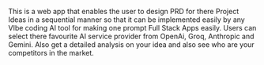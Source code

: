 This is a web app that enables the user to design PRD for there Project Ideas in a sequential manner so that it can be implemented easily by any VIbe coding AI tool for making one prompt Full Stack Apps easily. Users can select there favourite AI service provider from OpenAi, Groq, Anthropic and Gemini. Also get a detailed analysis on your idea and also see who are your competitors in the market. 
